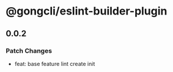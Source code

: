 # @gongcli/eslint-builder-plugin

## 0.0.2

### Patch Changes

- feat: base feature lint create init
